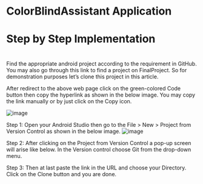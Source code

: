 # ColorBlindAssistant Application 

# Step by Step Implementation <h1> 

Find the appropriate android project according to the requirement in GitHub. You may also go through this link to find a project on FinalProject. So for demonstration purposes let’s clone this project in this article. 

After redirect to the above web page click on the green-colored Code button then copy the hyperlink as shown in the below image. You may copy the link manually or by just click on the Copy icon. 

![image](https://user-images.githubusercontent.com/84076128/121774023-0f822b80-cbaa-11eb-97c1-50fc83e4d24b.png)

Step 1: Open your Android Studio then go to the File > New > Project from Version Control as shown in the below image. 
![image](https://user-images.githubusercontent.com/84076128/121774159-22e1c680-cbab-11eb-894b-ad63f995e5aa.png)

Step 2: After clicking on the Project from Version Control a pop-up screen will arise like below. In the Version control choose Git from the drop-down menu. 

Step 3: Then at last paste the link in the URL and choose your Directory. Click on the Clone button and you are done.
